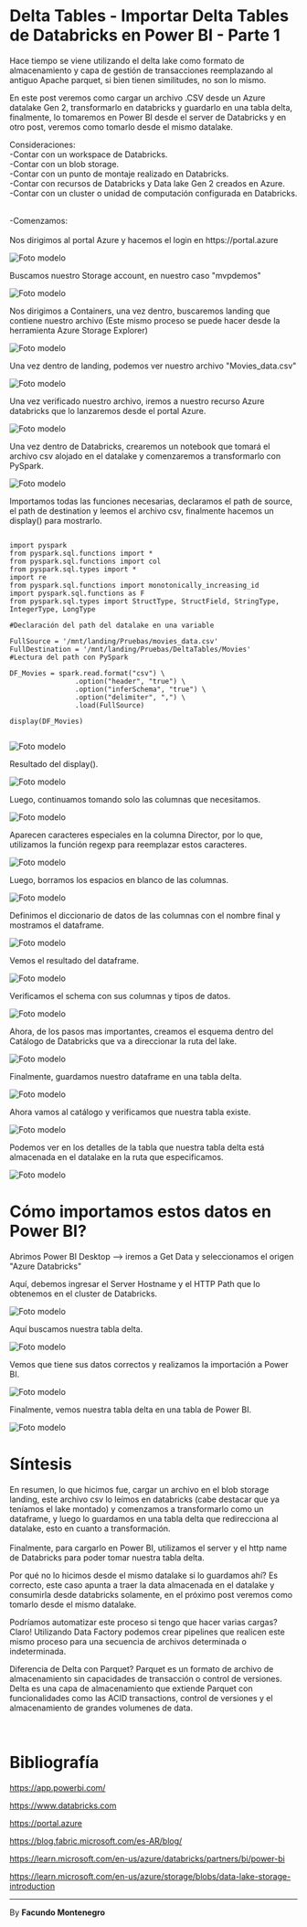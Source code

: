 # Delta Tables - Importar Delta Tables de Databricks en Power BI  - Parte 1 

Hace tiempo se viene utilizando el delta lake como formato de almacenamiento y capa de gestión de transacciones reemplazando al antiguo Apache parquet, si bien tienen similitudes, no son lo mismo.

En este post veremos como cargar un archivo .CSV desde un Azure datalake Gen 2, transformarlo en databricks y guardarlo en una tabla delta, finalmente, lo tomaremos en Power BI desde el server de Databricks y en otro post, veremos como tomarlo desde el mismo datalake.

Consideraciones:<br />
-Contar con un workspace de Databricks. <br/>
-Contar con un blob storage.<br/>
-Contar con un punto de montaje realizado en Databricks. <br/>
-Contar con recursos de Databricks  y Data lake Gen 2 creados en Azure.<br/>
-Contar con un cluster o unidad de computación configurada en Databricks.
<br /> 


<br />
-Comenzamos: <br />
<br />
Nos dirigimos al portal Azure y hacemos el login en https://portal.azure


![Foto modelo](captura8.png)


Buscamos nuestro Storage account, en nuestro caso "mvpdemos"

![Foto modelo](captura9.png)


Nos dirigimos a Containers, una vez dentro, buscaremos landing que contiene nuestro archivo (Este mismo proceso se puede hacer desde la herramienta Azure Storage Explorer)

![Foto modelo](captura11.png)

Una vez dentro de landing, podemos ver nuestro archivo "Movies_data.csv"

![Foto modelo](captura10.png)

Una vez verificado nuestro archivo, iremos a nuestro recurso Azure databricks que lo lanzaremos desde el portal Azure.


![Foto modelo](captura12.png)

Una vez dentro de Databricks, crearemos un notebook que tomará  el archivo csv alojado en el datalake y comenzaremos a transformarlo con PySpark.

![Foto modelo](captura13.png)

Importamos todas las funciones necesarias, declaramos el path de source, el path de destination y leemos el archivo csv, finalmente hacemos un display() para mostrarlo.

<pre><code>
import pyspark
from pyspark.sql.functions import *
from pyspark.sql.functions import col
from pyspark.sql.types import *
import re
from pyspark.sql.functions import monotonically_increasing_id
import pyspark.sql.functions as F  
from pyspark.sql.types import StructType, StructField, StringType, IntegerType, LongType

#Declaración del path del datalake en una variable 

FullSource = '/mnt/landing/Pruebas/movies_data.csv'
FullDestination = '/mnt/landing/Pruebas/DeltaTables/Movies'
#Lectura del path con PySpark

DF_Movies = spark.read.format("csv") \
                .option("header", "true") \
                .option("inferSchema", "true") \
                .option("delimiter", ",") \
                .load(FullSource)

display(DF_Movies)

</code></pre>


![Foto modelo](captura14.png)

Resultado del display().

![Foto modelo](captura15.png)

Luego, continuamos tomando solo las columnas que necesitamos.

![Foto modelo](captura16.png)

Aparecen caracteres especiales en la columna Director, por lo que, utilizamos la función regexp para reemplazar estos caracteres.


![Foto modelo](captura17.png)

Luego, borramos los espacios en blanco de las columnas.


![Foto modelo](captura18.png)

Definimos el diccionario de datos de las columnas con el nombre final y mostramos el dataframe.

![Foto modelo](captura19.png)

Vemos el resultado del dataframe.

![Foto modelo](captura20.png)

Verificamos el schema con sus columnas y tipos de datos.

![Foto modelo](captura21.png)

Ahora, de los pasos mas importantes, creamos el esquema dentro del Catálogo de Databricks que va a direccionar la ruta del lake.

![Foto modelo](captura22.png)

Finalmente, guardamos nuestro dataframe en una tabla delta.

![Foto modelo](captura23.png)

Ahora vamos al catálogo y verificamos que nuestra tabla existe.

![Foto modelo](captura24.png)

Podemos ver en los detalles de la tabla que nuestra tabla delta está almacenada en el datalake en la ruta que especificamos.

![Foto modelo](captura25.png)


# Cómo importamos estos datos en Power BI?

Abrimos Power BI Desktop --> iremos a Get Data y seleccionamos el origen "Azure Databricks" 

Aquí, debemos ingresar el Server Hostname y el HTTP Path que lo obtenemos en el cluster de Databricks.

![Foto modelo](captura5.png)

Aquí buscamos nuestra tabla delta.

![Foto modelo](captura6.png)

Vemos que tiene sus datos correctos y realizamos la importación a Power BI.

![Foto modelo](captura7.png)

Finalmente, vemos nuestra tabla delta en una tabla de Power BI.

![Foto modelo](captura26.png)

# Síntesis

En resumen, lo que hicimos fue, cargar un archivo en el blob storage landing, este archivo csv lo leímos en databricks (cabe destacar que ya teníamos el lake montado) y comenzamos a transformarlo como un dataframe, y luego lo guardamos en una tabla delta que redirecciona al datalake, esto en cuanto a transformación.<br/><br/>
Finalmente, para cargarlo en Power BI, utilizamos el server y el http name de Databricks para poder tomar nuestra tabla delta.

Por qué no lo hicimos desde el mismo datalake si lo guardamos ahí?
Es correcto, este caso apunta a traer la data almacenada en el datalake y consumirla desde databricks solamente, en el próximo post veremos como tomarlo desde el mismo datalake.

Podríamos automatizar este proceso si tengo que hacer varias cargas?
Claro! Utilizando Data Factory podemos crear pipelines que realicen este mismo proceso para una secuencia de archivos determinada o indeterminada.

Diferencia de Delta con Parquet?
Parquet es un formato de archivo de almacenamiento sin capacidades de transacción o control de versiones. <br/>Delta es una capa de almacenamiento que extiende Parquet con funcionalidades como las ACID transactions, control de versiones y el almacenamiento de grandes volumenes de data.


</br>

# Bibliografía

https://app.powerbi.com/

https://www.databricks.com

https://portal.azure

https://blog.fabric.microsoft.com/es-AR/blog/

https://learn.microsoft.com/en-us/azure/databricks/partners/bi/power-bi

https://learn.microsoft.com/en-us/azure/storage/blobs/data-lake-storage-introduction

---

By **Facundo Montenegro**
